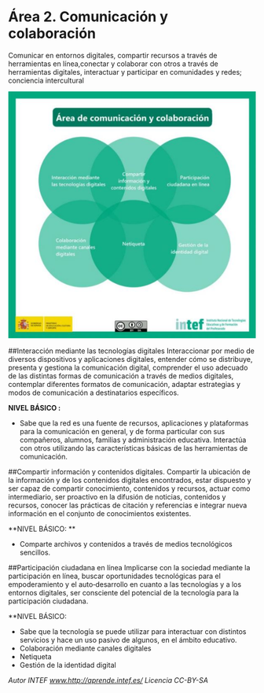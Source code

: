 # Área 2. Comunicación y colaboración

Comunicar en entornos digitales, compartir recursos a través de herramientas en línea,conectar y colaborar con otros a través de herramientas digitales, interactuar y participar en comunidades y redes; conciencia intercultural

![](/assets/area2.jpg)

##Interacción mediante las tecnologías digitales
Interaccionar por medio de diversos dispositivos y aplicaciones digitales, entender cómo se distribuye, presenta y gestiona la comunicación digital, comprender el uso adecuado de las distintas formas de comunicación a través de medios digitales, contemplar diferentes formatos de comunicación, adaptar estrategias y modos de comunicación a destinatarios específicos.

**NIVEL BÁSICO :**

* Sabe que la red es una fuente de recursos, aplicaciones y plataformas para la comunicación en general, y de forma particular con sus compañeros, alumnos, familias y administración educativa.
Interactúa con otros utilizando las características básicas de las herramientas de comunicación.

##Compartir información y contenidos digitales.
Compartir la ubicación de la información y de los contenidos digitales encontrados, estar dispuesto y ser capaz de compartir conocimiento, contenidos y recursos, actuar como intermediario, ser proactivo en la difusión de noticias, contenidos y recursos, conocer las prácticas de citación y referencias e integrar nueva información en el conjunto de conocimientos existentes.

**NIVEL BÁSICO: **

* Comparte archivos y contenidos a través de medios tecnológicos sencillos.

##Participación ciudadana en línea
Implicarse con la sociedad mediante la participación en línea, buscar oportunidades tecnológicas para el empoderamiento y el auto‐desarrollo en cuanto a las tecnologías y a los entornos digitales, ser consciente del potencial de la tecnología para la participación ciudadana.

**NIVEL BÁSICO:  

* Sabe que la tecnología se puede utilizar para interactuar con distintos servicios y hace un uso pasivo de algunos, en el ámbito educativo.
* Colaboración mediante canales digitales
* Netiqueta
* Gestión de la identidad digital

*Autor INTEF www.http://aprende.intef.es/*
*Licencia CC-BY-SA*
